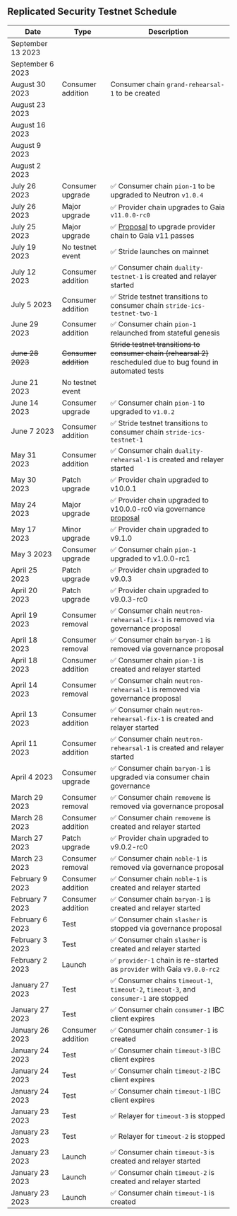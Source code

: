 ## Replicated Security Testnet Schedule

| Date               | Type                  | Description                                                                                                                  |
| ------------------ | --------------------- | ---------------------------------------------------------------------------------------------------------------------------- |
| September 13  2023 |                       |                                                                                                                              |
| September 6  2023  |                       |                                                                                                                              |
| August 30  2023    | Consumer addition     | Consumer chain `grand-rehearsal-1` to be created                                                                             |
| August 23  2023    |                       |                                                                                                                              |
| August 16  2023    |                       |                                                                                                                              |
| August 9  2023     |    |                                                           |
| August 2 2023      |                       |
| July 26  2023      | Consumer upgrade      | ✅ Consumer chain `pion-1` to be upgraded to Neutron `v1.0.4`                                                                   |
| July 26  2023      | Major upgrade         | ✅ Provider chain upgrades to Gaia `v11.0.0-rc0`                                                                                |
| July 25  2023      | Major upgrade         | ✅ [Proposal](https://explorer.rs-testnet.polypore.xyz/provider/gov/45) to upgrade provider chain to Gaia v11 passes          |
| July 19  2023      | No testnet event      | ✅ Stride launches on mainnet                                                                                                 |
| July 12  2023      | Consumer addition     | ✅ Consumer chain `duality-testnet-1` is created and relayer started                                                          |
| July 5  2023       | Consumer addition     | ✅ Stride testnet transitions to consumer chain `stride-ics-testnet-two-1`                                                    |
| June 29 2023       | Consumer addition     | ✅ Consumer chain `pion-1` relaunched from stateful genesis                                                                   |
| ~~June 28 2023~~   | ~~Consumer addition~~ | ~~Stride testnet transitions to consumer chain (rehearsal 2)~~ rescheduled due to bug found in automated tests               |
| June 21 2023       | No testnet event      |                                                                                                                              |
| June 14 2023       | Consumer upgrade      | ✅ Consumer chain `pion-1` to upgraded to `v1.0.2`                                                                            |
| June 7 2023        | Consumer addition     | ✅ Stride testnet transitions to consumer chain `stride-ics-testnet-1`                                                        |
| May 31 2023        | Consumer addition     | ✅ Consumer chain `duality-rehearsal-1` is created and relayer started                                                        |
| May 30 2023        | Patch upgrade         | ✅ Provider chain upgraded to v10.0.1                                                                                         |
| May 24 2023        | Major upgrade         | ✅ Provider chain upgraded to v10.0.0-rc0 via governance [proposal](https://explorer.rs-testnet.polypore.xyz/provider/gov/30) |
| May 17 2023        | Minor upgrade         | ✅ Provider chain upgraded to v9.1.0                                                                                          |
| May 3    2023      | Consumer upgrade      | ✅ Consumer chain `pion-1` upgraded to v1.0.0-rc1                                                                             |
| April 25 2023      | Patch upgrade         | ✅ Provider chain upgraded to v9.0.3                                                                                          |
| April 20 2023      | Patch upgrade         | ✅ Provider chain upgraded to v9.0.3-rc0                                                                                      |
| April 19 2023      | Consumer removal      | ✅ Consumer chain `neutron-rehearsal-fix-1` is removed via governance proposal                                                |
| April 18 2023      | Consumer removal      | ✅ Consumer chain `baryon-1` is removed via governance proposal                                                               |
| April 18 2023      | Consumer addition     | ✅ Consumer chain `pion-1` is created and relayer started                                                                     |
| April 14 2023      | Consumer removal      | ✅ Consumer chain `neutron-rehearsal-1` is removed via governance proposal                                                    |
| April 13 2023      | Consumer addition     | ✅ Consumer chain `neutron-rehearsal-fix-1` is created and relayer started                                                    |
| April 11 2023      | Consumer addition     | ✅ Consumer chain `neutron-rehearsal-1` is created and relayer started                                                        |
| April 4  2023      | Consumer upgrade      | ✅ Consumer chain `baryon-1` is upgraded via consumer chain governance                                                        |
| March 29 2023      | Consumer removal      | ✅ Consumer chain `removeme` is removed via governance proposal                                                               |
| March 28 2023      | Consumer addition     | ✅ Consumer chain `removeme` is created and relayer started                                                                   |
| March 27 2023      | Patch upgrade         | ✅ Provider chain upgraded to v9.0.2-rc0                                                                                      |
| March 23 2023      | Consumer removal      | ✅ Consumer chain `noble-1` is removed via governance proposal                                                                |
| February 9 2023    | Consumer addition     | ✅ Consumer chain `noble-1` is created and relayer started                                                                    |
| February 7 2023    | Consumer addition     | ✅ Consumer chain `baryon-1` is created and relayer started                                                                   |
| February 6 2023    | Test                  | ✅ Consumer chain `slasher` is stopped via governance proposal                                                                |
| February 3 2023    | Test                  | ✅ Consumer chain `slasher` is created and relayer started                                                                    |
| February 2 2023    | Launch                | ✅ `provider-1` chain is re-started as `provider` with Gaia `v9.0.0-rc2`                                                      |
| January 27 2023    | Test                  | ✅ Consumer chains `timeout-1`, `timeout-2`, `timeout-3`, and `consumer-1` are stopped                                        |
| January 27 2023    | Test                  | ✅ Consumer chain `consumer-1` IBC client expires                                                                             |
| January 26 2023    | Consumer addition     | ✅ Consumer chain `consumer-1` is created                                                                                     |
| January 24 2023    | Test                  | ✅ Consumer chain `timeout-3` IBC client expires                                                                              |
| January 24 2023    | Test                  | ✅ Consumer chain `timeout-2` IBC client expires                                                                              |
| January 24 2023    | Test                  | ✅ Consumer chain `timeout-1` IBC client expires                                                                              |
| January 23 2023    | Test                  | ✅ Relayer for `timeout-3` is stopped                                                                                         |
| January 23 2023    | Test                  | ✅ Relayer for `timeout-2` is stopped                                                                                         |
| January 23 2023    | Launch                | ✅ Consumer chain `timeout-3` is created and relayer started                                                                  |
| January 23 2023    | Launch                | ✅ Consumer chain `timeout-2` is created and relayer started                                                                  |
| January 23 2023    | Launch                | ✅ Consumer chain `timeout-1` is created                                                                                      |
